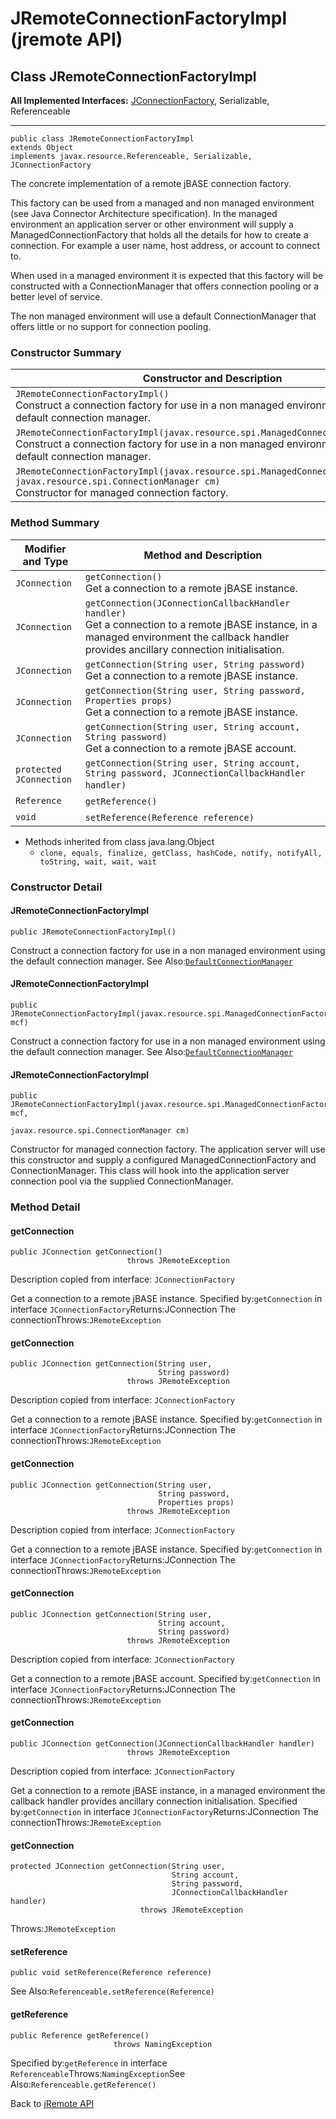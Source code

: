# JRemoteConnectionFactoryImpl (jremote API)

<PageHeader />

## Class JRemoteConnectionFactoryImpl

**All Implemented Interfaces:**
[JConnectionFactory](./../../jconnectionfactory-(jremote-api) "interface in com.jbase.jremote"), Serializable, Referenceable
* * *


```
public class JRemoteConnectionFactoryImpl
extends Object
implements javax.resource.Referenceable, Serializable, JConnectionFactory
```

The concrete implementation of a remote jBASE connection factory.

This factory can be used from a managed and non managed environment (see Java Connector Architecture specification). In the managed environment an application server or other environment will supply a ManagedConnectionFactory that holds all the details for how to create a connection. For example a user name, host address, or account to connect to.

When used in a managed environment it is expected that this factory will be constructed with a ConnectionManager that offers connection pooling or a better level of service.

The non managed environment will use a default ConnectionManager that offers little or no support for connection pooling.



### Constructor Summary


| Constructor and Description<br> |
| --- |
| `JRemoteConnectionFactoryImpl()`<br>Construct a connection factory for use in a non managed environment using the default connection manager.<br> |
| `JRemoteConnectionFactoryImpl(javax.resource.spi.ManagedConnectionFactory mcf)`<br>Construct a connection factory for use in a non managed environment using the default connection manager.<br> |
| `JRemoteConnectionFactoryImpl(javax.resource.spi.ManagedConnectionFactory mcf, javax.resource.spi.ConnectionManager cm)`<br>Constructor for managed connection factory.<br> |






### Method Summary


| Modifier and Type<br> | Method and Description<br> |
| --- | --- |
| `JConnection`<br> | `getConnection()`<br>Get a connection to a remote jBASE instance.<br> |
| `JConnection`<br> | `getConnection(JConnectionCallbackHandler handler)`<br>Get a connection to a remote jBASE instance, in a managed environment the callback handler provides ancillary connection initialisation.<br> |
| `JConnection`<br> | `getConnection(String user, String password)`<br>Get a connection to a remote jBASE instance.<br> |
| `JConnection`<br> | `getConnection(String user, String password, Properties props)`<br>Get a connection to a remote jBASE instance.<br> |
| `JConnection`<br> | `getConnection(String user, String account, String password)`<br>Get a connection to a remote jBASE account.<br> |
| `protected JConnection`<br> | `getConnection(String user, String account, String password, JConnectionCallbackHandler handler)` <br> |
| `Reference`<br> | `getReference()` <br> |
| `void`<br> | `setReference(Reference reference)` <br> |


- Methods inherited from class java.lang.Object
    - `clone, equals, finalize, getClass, hashCode, notify, notifyAll, toString, wait, wait, wait`

### Constructor Detail

#### JRemoteConnectionFactoryImpl

```
public JRemoteConnectionFactoryImpl()
```

Construct a connection factory for use in a non managed environment using the default connection manager.
See Also:[`DefaultConnectionManager`](./../defaultconnectionmanager-(jremote-api) "class in com.jbase.jremote.jca")


#### JRemoteConnectionFactoryImpl

```
public JRemoteConnectionFactoryImpl(javax.resource.spi.ManagedConnectionFactory mcf)
```

Construct a connection factory for use in a non managed environment using the default connection manager.
See Also:[`DefaultConnectionManager`](./../defaultconnectionmanager-(jremote-api) "class in com.jbase.jremote.jca")

#### JRemoteConnectionFactoryImpl

```
public JRemoteConnectionFactoryImpl(javax.resource.spi.ManagedConnectionFactory mcf,
                                    javax.resource.spi.ConnectionManager cm)
```

Constructor for managed connection factory. The application server will use this constructor and supply a configured ManagedConnectionFactory and ConnectionManager. This class will hook into the application server connection pool via the supplied ConnectionManager.



### Method Detail



#### getConnection

```
public JConnection getConnection()
                          throws JRemoteException
```

Description copied from interface: `JConnectionFactory`

Get a connection to a remote jBASE instance.
Specified by:`getConnection` in interface `JConnectionFactory`Returns:JConnection The connectionThrows:`JRemoteException`


#### getConnection

```
public JConnection getConnection(String user,
                                 String password)
                          throws JRemoteException
```

Description copied from interface: `JConnectionFactory`

Get a connection to a remote jBASE instance.
Specified by:`getConnection` in interface `JConnectionFactory`Returns:JConnection The connectionThrows:`JRemoteException`


#### getConnection

```
public JConnection getConnection(String user,
                                 String password,
                                 Properties props)
                          throws JRemoteException
```

Description copied from interface: `JConnectionFactory`

Get a connection to a remote jBASE instance.
Specified by:`getConnection` in interface `JConnectionFactory`Returns:JConnection The connectionThrows:`JRemoteException`

#### getConnection

```
public JConnection getConnection(String user,
                                 String account,
                                 String password)
                          throws JRemoteException
```

Description copied from interface: `JConnectionFactory`

Get a connection to a remote jBASE account.
Specified by:`getConnection` in interface `JConnectionFactory`Returns:JConnection The connectionThrows:`JRemoteException`



#### getConnection

```
public JConnection getConnection(JConnectionCallbackHandler handler)
                          throws JRemoteException
```

Description copied from interface: `JConnectionFactory`

Get a connection to a remote jBASE instance, in a managed environment the callback handler provides ancillary connection initialisation.
Specified by:`getConnection` in interface `JConnectionFactory`Returns:JConnection The connectionThrows:`JRemoteException`



#### getConnection

```
protected JConnection getConnection(String user,
                                    String account,
                                    String password,
                                    JConnectionCallbackHandler handler)
                             throws JRemoteException
```
Throws:`JRemoteException`

#### setReference

```
public void setReference(Reference reference)
```
See Also:`Referenceable.setReference(Reference)`

#### getReference

```
public Reference getReference()
                       throws NamingException
```
Specified by:`getReference` in interface `Referenceable`Throws:`NamingException`See Also:`Referenceable.getReference()`


Back to [jRemote API](../../../../jremote-api/README.md)



  
<PageFooter />
